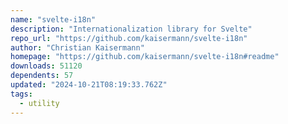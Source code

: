```yaml
---
name: "svelte-i18n"
description: "Internationalization library for Svelte"
repo_url: "https://github.com/kaisermann/svelte-i18n"
author: "Christian Kaisermann"
homepage: "https://github.com/kaisermann/svelte-i18n#readme"
downloads: 51120
dependents: 57
updated: "2024-10-21T08:19:33.762Z"
tags: 
  - utility
---
```

